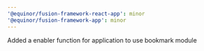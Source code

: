 ```yaml
---
'@equinor/fusion-framework-react-app': minor
'@equinor/fusion-framework-app': minor
---
```


Added a enabler function for application to use bookmark module
